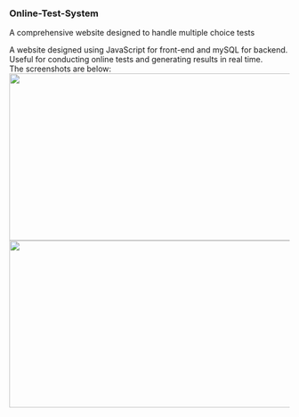 ### Online-Test-System
A comprehensive website designed to handle multiple choice tests 

A website designed using JavaScript for front-end and mySQL for backend. Useful for conducting online tests and generating results in real time.\
The screenshots are below:\
<img src="https://user-images.githubusercontent.com/25851171/66276073-091fa600-e844-11e9-975f-a31eaf6f6bd3.png" width="600" height="300">
<img src="https://user-images.githubusercontent.com/25851171/66276012-55b6b180-e843-11e9-9521-94b9fde4325c.png" width="600" height="300">

